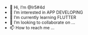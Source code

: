 - 👋 Hi, I’m @Ir5#4d
- 👀 I’m interested in APP DEVELOPING
- 🌱 I’m currently learning FLUTTER
- 💞️ I’m looking to collaborate on ...
- 📫 How to reach me ...

<!---
flutter-Irshad/flutter-Irshad is a ✨ special ✨ repository because its `README.md` (this file) appears on your GitHub profile.
You can click the Preview link to take a look at your changes.
--->

